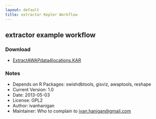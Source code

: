 ```yaml
---
layout: default
title: extractor Kepler Workflow
---
```


## extractor example workflow

### Download
* [ExtractAWAPdata4locations.KAR](/tools/ExtractAWAPdata4locations/ExtractAWAPdata4locations.kar)

### Notes
* Depends on R Packages:   swishdbtools, gisviz, awaptools, reshape
* Current Version:  1.0
* Date: 	2013-05-03
* License: 	GPL2
* Author: ivanhanigan
* Maintainer: Who to complain to <ivan.hanigan@gmail.com>

